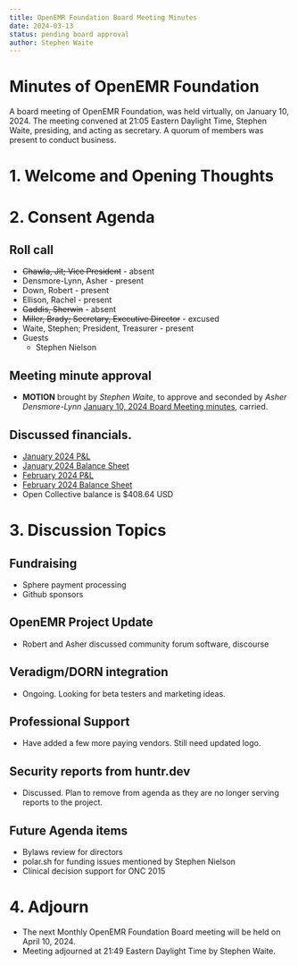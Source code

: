 ```yaml
---
title: OpenEMR Foundation Board Meeting Minutes
date: 2024-03-13
status: pending board approval
author: Stephen Waite
---
```


# Minutes of OpenEMR Foundation

A board meeting of OpenEMR Foundation, was held virtually, on January 10, 2024. The meeting convened at 21:05 Eastern Daylight Time, Stephen Waite, presiding, and acting as secretary. A quorum of members was present to conduct business.

# 1. Welcome and Opening Thoughts

# 2. Consent Agenda
## Roll call
  - ~~Chawla, Jit; Vice President~~ - absent
  - Densmore-Lynn, Asher - present
  - Down, Robert - present
  - Ellison, Rachel - present
  - ~~Gaddis, Sherwin~~ - absent
  - ~~Miller, Brady; Secretary, Executive Director~~ - excused
  - Waite, Stephen; President, Treasurer - present
  - Guests
    - Stephen Nielson
## Meeting minute approval
  - **MOTION** brought by _Stephen Waite_, to approve and seconded by _Asher Densmore-Lynn_ [January 10, 2024 Board Meeting minutes](https://github.com/openemr/foundation-minutes/blob/master/2024-01-10-Board.md), carried.

## Discussed financials.
  - [January 2024 P&L](https://community.open-emr.org/uploads/short-url/9oG2aU6fUdMN1G5YIpRM854AjIP.pdf)
  - [January 2024 Balance Sheet](https://community.open-emr.org/uploads/short-url/l04kwLKt2VScvALY5JRR3tNw6MZ.pdf)
  - [February 2024 P&L](https://community.open-emr.org/uploads/short-url/iBcHWIwgVqVS0iXwABS5IJiHjmZ.pdf)
  - [February 2024 Balance Sheet](https://community.open-emr.org/uploads/short-url/jWraCwTGcxrcfQvYblqSkLeJiec.pdf)
  - Open Collective balance is $408.64 USD

# 3. Discussion Topics

## Fundraising
  - Sphere payment processing
  - Github sponsors

## OpenEMR Project Update
  - Robert and Asher discussed community forum software, discourse

## Veradigm/DORN integration
  - Ongoing. Looking for beta testers and marketing ideas.

## Professional Support
  - Have added a few more paying vendors. Still need updated logo.

## Security reports from huntr.dev
  - Discussed. Plan to remove from agenda as they are no longer serving reports to the project.

## Future Agenda items
  - Bylaws review for directors
  - polar.sh for funding issues mentioned by Stephen Nielson
  - Clinical decision support for ONC 2015
# 4. Adjourn
  - The next Monthly OpenEMR Foundation Board meeting will be held on April 10, 2024.
  - Meeting adjourned at 21:49 Eastern Daylight Time by Stephen Waite.
